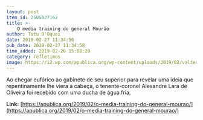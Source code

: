 ```yaml
---
layout: post
item_id: 2505027162
title: >-
    O media training do general Mourão
author: Tatu D'Oquei
date: 2019-02-27 11:34:58
pub_date: 2019-02-27 11:34:58
time_added: 2019-02-26 15:08:20
category: refletimos
image: https://i2.wp.com/apublica.org/wp-content/uploads/2019/02/valter-campanato-agencia-brasil.jpg?fit=1140%2C760&ssl=1
---
```


Ao chegar eufórico ao gabinete de seu superior para revelar uma ideia que repentinamente lhe viera à cabeça, o tenente-coronel Alexandre Lara de Oliveira foi recebido com uma ducha de água fria.

**Link:** [https://apublica.org/2019/02/o-media-training-do-general-mourao/](https://apublica.org/2019/02/o-media-training-do-general-mourao/)

